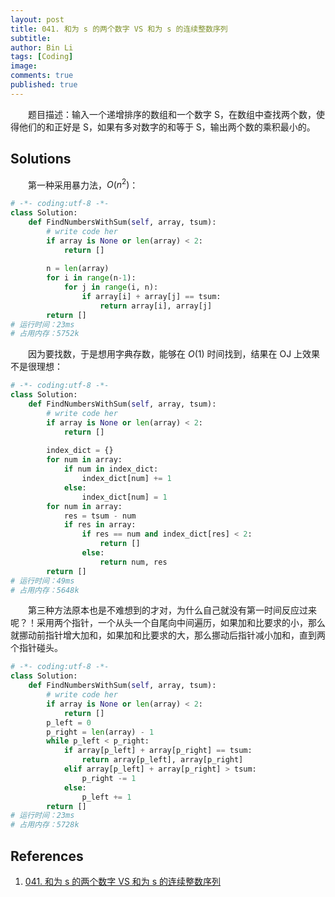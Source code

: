 ```yaml
---
layout: post
title: 041. 和为 s 的两个数字 VS 和为 s 的连续整数序列
subtitle:
author: Bin Li
tags: [Coding]
image: 
comments: true
published: true
---
```


　　题目描述：输入一个递增排序的数组和一个数字 S，在数组中查找两个数，使得他们的和正好是 S，如果有多对数字的和等于 S，输出两个数的乘积最小的。

## Solutions
　　第一种采用暴力法，$O(n^2)$：

```python
# -*- coding:utf-8 -*-
class Solution:
    def FindNumbersWithSum(self, array, tsum):
        # write code her
        if array is None or len(array) < 2:
            return []
        
        n = len(array)
        for i in range(n-1):
            for j in range(i, n):
                if array[i] + array[j] == tsum:
                    return array[i], array[j]
        return []
# 运行时间：23ms
# 占用内存：5752k
```

　　因为要找数，于是想用字典存数，能够在 $O(1)$ 时间找到，结果在 OJ 上效果不是很理想：

```python
# -*- coding:utf-8 -*-
class Solution:
    def FindNumbersWithSum(self, array, tsum):
        # write code her
        if array is None or len(array) < 2:
            return []
        
        index_dict = {}
        for num in array:
            if num in index_dict:
                index_dict[num] += 1
            else:
                index_dict[num] = 1
        for num in array:
            res = tsum - num
            if res in array:
                if res == num and index_dict[res] < 2:
                    return []
                else:
                    return num, res
        return []
# 运行时间：49ms
# 占用内存：5648k
```

　　第三种方法原本也是不难想到的才对，为什么自己就没有第一时间反应过来呢？！采用两个指针，一个从头一个自尾向中间遍历，如果加和比要求的小，那么就挪动前指针增大加和，如果加和比要求的大，那么挪动后指针减小加和，直到两个指针碰头。

```python
# -*- coding:utf-8 -*-
class Solution:
    def FindNumbersWithSum(self, array, tsum):
        # write code her
        if array is None or len(array) < 2:
            return []
        p_left = 0
        p_right = len(array) - 1
        while p_left < p_right:
            if array[p_left] + array[p_right] == tsum:
                return array[p_left], array[p_right]
            elif array[p_left] + array[p_right] > tsum:
                p_right -= 1
            else:
                p_left += 1
        return []
# 运行时间：23ms
# 占用内存：5728k
```

## References
1. [041. 和为 s 的两个数字 VS 和为 s 的连续整数序列](https://www.nowcoder.com/practice/390da4f7a00f44bea7c2f3d19491311b?tpId=13&tqId=11195&rp=1&ru=%2Fta%2Fcoding-interviews&qru=%2Fta%2Fcoding-interviews%2Fquestion-ranking&tPage=3)